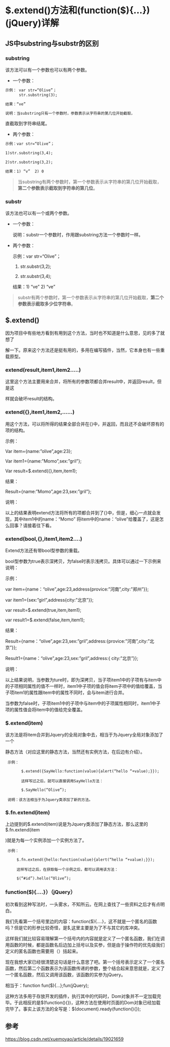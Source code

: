 # \$.extend()方法和(function($){...})(jQuery)详解

## JS中substring与substr的区别

### substring

该方法可以有一个参数也可以有两个参数。

+ 一个参数：

```markdown
示例： var str=“Olive”；        
      str.substring(3);

结果：“ve”

说明：当substring只有一个参数时，参数表示从字符串的第几位开始截取，
```

直截取到字符串结尾。

+ 两个参数：

```markdown
示例：var str=“Olive”；

1)str.substring(3,4);

2)str.substring(3,2);

结果：1) “v”  2) 0
```

> 当substring有两个参数时，第一个参数表示从字符串的第几位开始截取，**第二个参数表示截取到字符串的第几位**。

### substr

该方法也可以有一个或两个参数。

+ 一个参数：

    说明：substr一个参数时，作用跟substring方法一个参数时一样。

+ 两个参数：


    示例：var str=“Olive”；
    
    1) str.substr(3,2);
    
    2) str.substr(3,4);
        
    结果：1) “ve” 2) “ve”

> substr有两个参数时，第一个参数表示从字符串的第几位开始截取，**第二个参数表示截取多少位字符串**。

## $.extend()

因为项目中有些地方看到有用到这个方法，当时也不知道是什么意思，见的多了就想了

解一下。原来这个方法还是挺有用的，多用在编写插件，当然，它本身也有一些重载原型。

### extend(result,item1,item2…..)

这里这个方法主要用来合并，将所有的参数项都合并result中，并返回result，但是这

样就会破坏result的结构。

### extend({},item1,item2,……)

用这个方法，可以将所得的结果全部合并在{}中，并返回，而且还不会破坏原有的项的结构。

示例：

Var item={name:”olive”,age:23};

Var item1={name:”Momo”,sex:”gril”};

Var result=$.extend({},item,item1);

结果：

Result={name:”Momo”,age:23,sex:”gril”};

说明：

以上的结果表明extend方法将所有的项都合并到了{}中，但是，细心一点就会发现，其中item1中的name：“Momo” 将item中的name：“olive”给覆盖了，这是怎么回事？请接着往下看。

### extend(bool,{},item1,item2….)

Extend方法还有带bool型参数的重载。

bool型参数为true表示深拷贝，为false时表示浅拷贝。具体可以通过一下示例来说明：

示例：

var item={name：“olive”,age:23,address{provice:”河南”,city:”郑州”}};

var item1={sex:”girl”,address{city:”北京”}};

var result=$.extend(true,item,item1);

var result1=$.extend(false,item,item1);

结果：

Result={name：“olive”,age:23,sex:”gril”,address:{provice:”河南”,city:”北京”}};

Result1={name：“olive”,age:23,sex:”gril”,address:{ city:”北京”}};

说明：

以上结果说明，当参数为ture时，即为深拷贝，当子项item1中的子项有与item中的子项相同属性的值不一样时，item1中子项的值会将item子项中的值给覆盖，当子项item1的属性跟item中的属性不同时，会与item进行合并。

当参数为false时，子项item1中的子项中与item中的子项属性相同时，item1中子项的属性值会将item中的值给完全覆盖。

### $.extend(item)

该方法是将item合并到Jquery的全局对象中去，相当于为Jquery全局对象添加了一个

静态方法（对应这里的静态方法，当然还有实例方法，在后边有介绍）。

     示例：
    
           $.extend({SayHello:function(value){alert(“hello “+value);}});
    
           这样写过之后，就可以直接调用SayHello方法：
    
           $.SayHello(“Olive”);
    
     说明：该方法相当于为Jquery类添加了新的方法。

### \$.fn.extend(item)

上边提到的​\$.extend(item)说是为Jquery类添加了静态方法，那么这里的$.fn.extend(item

)就是为每一个实例添加一个实例方法了。

     示例：
    
         $.fn.extend({hello:function(value){alert(“hello “+value);}});
    
         这样写过之后，在获取每一个示例之后，都可以调用该方法：
    
         $(“#id”).hello(“Olive”);

### function($){….}）（jQuery）

初次看到这种写法时，一头雾水，不知所云。在网上查找了一些资料之后才有点明白。

我们先看第一个括号里边的内容：function(\$){….}，这不就是一个匿名的函数吗？但是它的形参比较奇怪，是$,这里主要是为了不与其它的库冲突。

这样我们就比较容易理解第一个括号内的内容就是定义了一个匿名函数，我们在调用函数的时候，都是函数名后边加上括号以及实参，但是由于操作符的优先级我们定义的匿名函数也需要用（）括起来。

现在我想大家已经很清楚这句话是什么意思了吧。第一个括号表示定义了一个匿名函数，然后第二个函数表示为该函数传递的参数，整个结合起来意思就是，定义了一个匿名函数，然后又调用该函数，该函数的实参为jQuery。

相当于：function fun($){…};fun(jQuery);

这种方法多用于存放开发的插件，执行其中的代码时，Dom对象并不一定加载完毕。于此相反的是\$(function(){})，这种方法在使用时页面的Dom对象已经加载完毕了。事实上该方法的全写是：\$(document).ready(function(){});

 

## 参考

https://blog.csdn.net/xuemoyao/article/details/19021659

